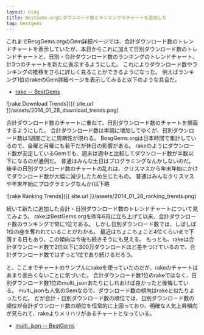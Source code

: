 ```yaml
---
layout: blog
title: BestGems.orgにダウンロード数とランキングのチャートを追加した
tag: bestgems
---
```




これまでBesgGems.orgのGem詳細ページでは、合計ダウンロード数のトレンドチャートを表示していたが、本日からこれに加えて日別ダウンロード数のトレンドチャートと、日別・合計ダウンロード数のランキングのトレンドチャート、計3つのチャートを新たに表示するようにした。
これによりダウンロード数やランキングの推移をさらに詳しく見ることができるようになった。
例えばランキング1位のrakeのGem詳細ページを表示してみると以下のような具合だ。

- [rake -- BestGems](http://bestgems.org/gems/rake)

![rake Download Trends]({{ site.url }}/assets/2014_01_28_download_trends.png)

合計ダウンロード数のチャートに重ねて、日別ダウンロード数のチャートを描画するようにした。
合計ダウンロード数は単調に増加してゆくが、日別ダウンロード数は1週間ごとに周期性が現れる。
BesgGems.orgは日本時間で集計しているので、金曜と月曜にも若干だが休日の影響がある。
rakeのようにダウンロード数が安定しているGemでも、週末は週中と比較してダウンロード数が半数以下になるのが通例だ。
普通はみんな土日はプログラミングなんかしないのだ。
後半の日別ダウンロード数のチャートの乱れは、クリスマスから年末年始にかけてダウンロード数が大幅に減少したため生じたもの。
普通はみんなクリスマスや年末年始にプログラミングなんか(以下略

![rake Ranking Trends]({{ site.url }}/assets/2014_01_28_ranking_trends.png)

続いて新たに追加した合計・日別ダウンロード数のトレンドチャートについて見てみよう。
rakeはBestGems.orgを昨年6月に立ち上げて以来、合計ダウンロード数のランキングで常に1位である。
しかし日別ダウンロード数では、しばしば1位の座を奪われていることがわかる。
最近はちょこちょこと4位くらいまで下落する日もあり、この傾向は今後も続きそうにも見える。
もっとも、rakeは合計ダウンロード数で2位以下に300万ダウンロードほど差をつけているので、合計ダウンロード数ではずっと1位であり続けるだろう。

と、ここまでチャートのサンプルにrakeを使っていたのだが、rakeのチャートはあまり面白くないことに気づいた。
合計ダウンロード数1位のrakeではなく、日別ダウンロード数1位のmulti_jsonあたりにしれおけば良かったと後悔している。
multi_jsonも人気のGemなので、ダウンロード数の傾向はrakeと似たりよったりだ。
だが合計・日別ダウンロード数の順位では、日別ダウンロード数の順位が合計ダウンロード数の順位を恒常的に上回っており、明確な人気上昇傾向が見られて、rakeよりメリハリがあるチャートとなっている。

- [multi_json -- BestGems](http://bestgems.org/gems/multi_json)
